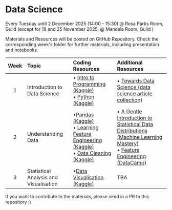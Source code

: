 # Data Science 

Every Tuesday until 2 December 2025 (14:00 - 15:30) @ Rosa Parks Room, Guild (except for 18 and 25 November 2025, @ Mandela Room, Guild )

Materials and Resources will be posted on GitHub Repository. Check the corresponding week's folder for further materials, including presentation and notebooks.


| Week | Topic | Coding Resources | Additional Resources |
|:------:|:-------|:------------------------|:---------------------------|
| 1 | Introduction to Data Science | • [Intro to Programming (Kaggle)](https://www.kaggle.com/learn/intro-to-programming) <br> • [Python (Kaggle)](https://www.kaggle.com/learn/python) | • [Towards Data Science (data science article collection)](https://towardsdatascience.com/) |
| 2 | Understanding Data | •[Pandas (Kaggle)](https://www.kaggle.com/learn/pandas) <br> • [Learning Feature Engineering (Kaggle)](https://www.kaggle.com/learn/feature-engineering) <br> • [Data Cleaning (Kaggle)](https://www.kaggle.com/learn/data-cleaning) | • [A Gentle Introduction to Statistical Data Distributions (Machine Learning Mastery)](https://machinelearningmastery.com/statistical-data-distributions/) <br> • [Feature Engineering (DataCamp)](https://www.datacamp.com/tutorial/feature-engineering)|
| 3 | Statistical Analysis and Visualisation | •[Data Visualisation (Kaggle)](https://www.kaggle.com/learn/data-visualization)  | TBA |


If you want to contribute to the materials, please send in a PR to this repository :)
